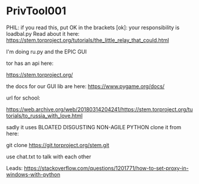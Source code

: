 # PrivTool001

PHIL: if you read this, put OK in the brackets [ok]:
your responsibility is loadbal.py
Read about it here: https://stem.torproject.org/tutorials/the_little_relay_that_could.html

I'm doing ru.py and the EPIC GUI



tor has an api here:


https://stem.torproject.org/

the docs for our GUI lib are here:
https://www.pygame.org/docs/

url for school:

https://web.archive.org/web/20180314204241/https://stem.torproject.org/tutorials/to_russia_with_love.html

sadly it uses BLOATED DISGUSTING NON-AGILE PYTHON
clone it from here:

git clone https://git.torproject.org/stem.git

use chat.txt to talk with each other



Leads:
https://stackoverflow.com/questions/1201771/how-to-set-proxy-in-windows-with-python
